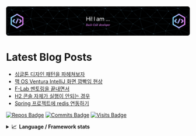 ![Header](./github-header-image.png)

# Latest Blog Posts
<!-- BLOG-POST-LIST:START -->
- [싱글톤 디자인 패턴을 파헤쳐보자](https://velog.io/@dailyzett/%EC%8B%B1%EA%B8%80%ED%86%A4-%EB%94%94%EC%9E%90%EC%9D%B8-%ED%8C%A8%ED%84%B4%EC%9D%84-%ED%8C%8C%ED%97%A4%EC%B3%90%EB%B3%B4%EC%9E%90)
- [맥 OS Ventura IntelliJ 화면 깜빡임 현상](https://velog.io/@dailyzett/%EB%A7%A5-OS-Ventura-IntelliJ-%ED%99%94%EB%A9%B4-%EA%B9%9C%EB%B9%A1%EC%9E%84-%ED%98%84%EC%83%81)
- [F-Lab 멘토링을 끝내면서](https://velog.io/@dailyzett/F-Lab-%EB%A9%98%ED%86%A0%EB%A7%81%EC%9D%84-%EB%81%9D%EB%82%B4%EB%A9%B4%EC%84%9C)
- [H2 콘솔 자체가 실행이 안되는 경우](https://velog.io/@dailyzett/H2-%EC%BD%98%EC%86%94-%EC%9E%90%EC%B2%B4%EA%B0%80-%EC%8B%A4%ED%96%89%EC%9D%B4-%EC%95%88%EB%90%98%EB%8A%94-%EA%B2%BD%EC%9A%B0)
- [Spring 프로젝트에 redis 연동하기](https://velog.io/@dailyzett/Spring-%ED%94%84%EB%A1%9C%EC%A0%9D%ED%8A%B8%EC%97%90-redis-%EC%97%B0%EB%8F%99)
<!-- BLOG-POST-LIST:END -->

[![Repos Badge](https://badges.pufler.dev/repos/dailyzett)](https://badges.pufler.dev)
[![Commits Badge](https://badges.pufler.dev/commits/monthly/dailyzett)](https://badges.pufler.dev)
[![Visits Badge](https://badges.pufler.dev/visits/dailyzett/badge-it)](https://badges.pufler.dev)

<details>
  <summary><b>📈&nbsp;&nbsp;Language&nbsp;/&nbsp;Framework stats</b></summary>
  <br/>
  <a href='https://profile.codersrank.io/user/dailyzett/'>
  <img src='http://cr-skills-chart-widget.azurewebsites.net/api/api?username=dailyzett&padding=30&skills=angular,c,C%23,coffeescript,dart,go,json,java,javascript,less,mysql,php,pandas,perl,python,reactjs,scss,shell,svelte,swift,typescript,vue,kotlin,sql'>
  </a>

